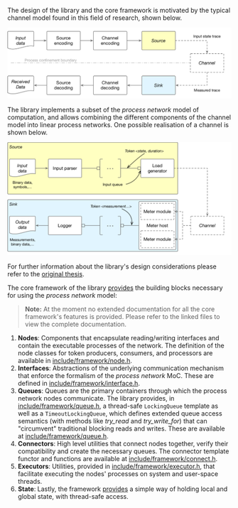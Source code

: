 The design of the library and the core framework is motivated by the typical channel model found in this field of research, shown below.

![A typical channel model](../uploads/figures/channel-model.png)

The library implements a subset of the *process network* model of computation, and allows combining the different components of the channel model into linear process networks. One possible realisation of a channel is shown below.

![The process network model](../uploads/figures/process-network.png)

For further information about the library's design considerations please refer to the [original thesis](../uploads/documents/app_lib_thesis.pdf).

The core framework of the library [provides](https://gitlab.ethz.ch/tec/research/benchmark_suite/app_lib/tree/master/include/covert/framework) the building blocks necessary for using the *process network* model:

> __Note:__ At the moment no extended documentation for all the core framework's features is provided. Please refer to the linked files to view the complete documentation.

1. **Nodes**: Components that encapsulate reading/writing interfaces and contain the executable processes of the network. The definition of the node classes for token producers, consumers, and processors are available in [include/framework/node.h](https://gitlab.ethz.ch/tec/research/benchmark_suite/app_lib/blob/master/include/covert/framework/node.h).
2. **Interfaces**: Abstractions of the underlying communication mechanism that enforce the formalism of the *process network* MoC. These are defined in [include/framework/interface.h](https://gitlab.ethz.ch/tec/research/benchmark_suite/app_lib/blob/master/include/covert/framework/interface.h).
3. **Queues**: Queues are the primary containers through which the process network nodes communicate. The library provides, in [include/framework/queue.h](https://gitlab.ethz.ch/tec/research/benchmark_suite/app_lib/blob/master/include/covert/framework/queue.h), a thread-safe `LockingQueue` template as well as a `TimeoutLockingQueue`, which defines extended queue access semantics (with methods like *try_read* and *try_write_for*) that can "circumvent" traditional blocking reads and writes. These are available at [include/framework/queue.h](https://gitlab.ethz.ch/tec/research/benchmark_suite/app_lib/blob/master/include/covert/framework/queue.h).
4. **Connectors**: High level utilities that connect nodes together, verify their compatibility and create the necessary queues. The connector template functor and functions are available at [include/framework/connect.h](https://gitlab.ethz.ch/tec/research/benchmark_suite/app_lib/blob/master/include/covert/framework/connect.h).
5. **Executors**: Utilities, provided in [include/framework/executor.h](https://gitlab.ethz.ch/tec/research/benchmark_suite/app_lib/blob/master/include/covert/framework/executor.h), that facilitate executing the nodes' processes on system and user-space threads. 
6. **State**: Lastly, the framework [provides](https://gitlab.ethz.ch/tec/research/benchmark_suite/app_lib/blob/master/include/covert/framework/state.h) a simple way of holding local and global state, with thread-safe access.

